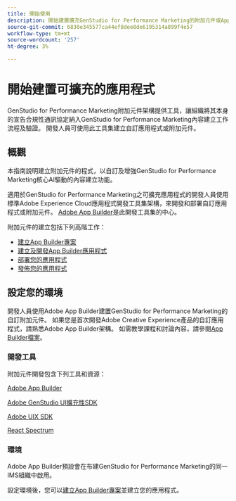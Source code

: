 ```yaml
---
title: 開始使用
description: 開始建置擴充GenStudio for Performance Marketing的附加元件或App Builder應用程式。
source-git-commit: 6830e345577ca44ef8dee8de6195314a899f4e57
workflow-type: tm+mt
source-wordcount: '257'
ht-degree: 3%

---
```


# 開始建置可擴充的應用程式

GenStudio for Performance Marketing附加元件架構提供工具，讓組織將其本身的宣告合規性通訊協定納入GenStudio for Performance Marketing內容建立工作流程及驗證。 開發人員可使用此工具集建立自訂應用程式或附加元件。

## 概觀

本指南說明建立附加元件的程式，以自訂及增強GenStudio for Performance Marketing核心AI驅動的內容建立功能。

適用於GenStudio for Performance Marketing之可擴充應用程式的開發人員使用標準Adobe Experience Cloud應用程式開發工具集架構，來開發和部署自訂應用程式或附加元件。 [Adobe App Builder](https://developer.adobe.com/app-builder/)是此開發工具集的中心。

附加元件的建立包括下列高階工作：

* [建立App Builder專案](create-project.md)
* [建立及開發App Builder應用程式](create-app.md)
* [部署您的應用程式](deploy-app.md)
* [發佈您的應用程式](distribute-app.md)

## 設定您的環境

開發人員使用Adobe App Builder建置GenStudio for Performance Marketing的自訂附加元件。 如果您是首次開發Adobe Creative Experience產品的自訂應用程式，請熟悉Adobe App Builder架構。 如需教學課程和討論內容，請參閱[App Builder檔案](https://developer.adobe.com/app-builder/docs/overview/)。

### 開發工具

附加元件開發包含下列工具和資源：

[Adobe App Builder](https://developer.adobe.com/app-builder/)

[Adobe GenStudio UI擴充性SDK](https://github.com/adobe/genstudio-uix-sdk)

[Adobe UIX SDK](https://github.com/adobe/uix-sdk)

[React Spectrum](https://react-spectrum.adobe.com/react-spectrum/getting-started.html)

### 環境

Adobe App Builder預設會在布建GenStudio for Performance Marketing的同一IMS組織中啟用。

設定環境後，您可以[建立App Builder專案](create-project.md)並建立您的應用程式。
